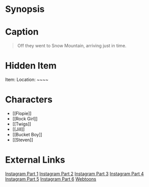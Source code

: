 # Synopsis


# Caption
> Off they went to Snow Mountain, arriving just in time.

# Hidden Item
Item: 
Location: ~~~~

# Characters
* [[Flopie]]
* [[Rock Girl]]
* [[Twigs]]
* [[Jill]]
* [[Bucket Boy]]
* [[Steven]]
 
# External Links
[Instagram Part 1](https://www.instagram.com/p/B9e8OeCjWRW/)
[Instagram Part 2](https://www.instagram.com/p/B9kq_Xfjpml/)
[Instagram Part 3](https://www.instagram.com/p/B9uzIygDBzp/)
[Instagram Part 4](https://www.instagram.com/p/B-KiH8ajxfZ/)
[Instagram Part 5](https://www.instagram.com/p/B_0Uq7tDywC/)
[Instagram Part 6](https://www.instagram.com/p/B_-Y8tADZX8/)
[Webtoons](https://www.webtoons.com/en/challenge/twistwood-tales/37-twistwood-tales-special-the-snolem-/viewer?title_no=344740&episode_no=41)